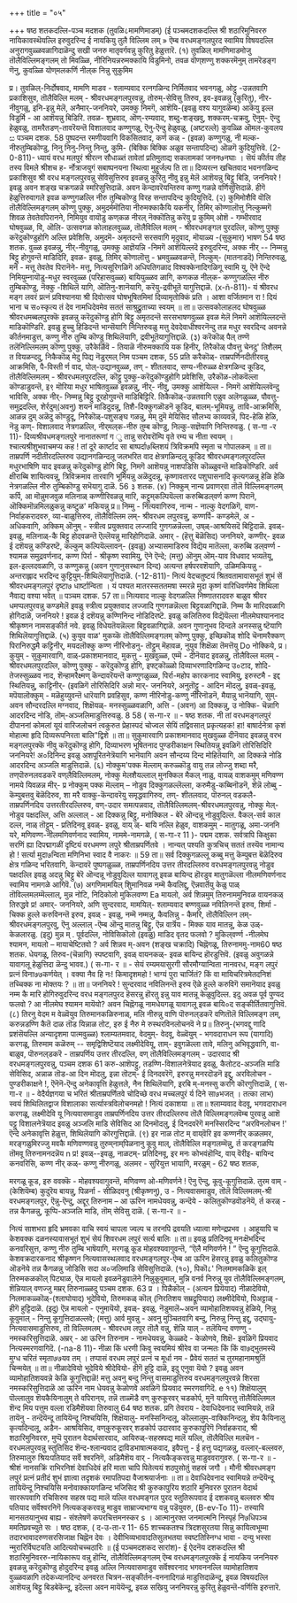 +++
title = "०५"

+++
षष्ठ शतकदल्लि-पञ्च मदशक 
(तुवळि८मामणिमाडम्) 
(ई पञ्चमदशकदल्लि श्री शठारिमुनिवररु नायिकावस्थॆयल्लि इरुवुदरिन्द ई नायकियु तुलै विल्लिम लम् » ऎम्ब वरधमङ्गलपुरद स्वामिय विषयदल्लि अनुरागवुळ्ळवळागिदाळॆन्दु सखी जनरु मातृवर्गवन्नु कुरितु हेळुत्तारॆ. 
(१) तुवळिल् मामणिमाडमोजु 
तॊलैविल्लिमङ्गलम् तो 
मिवळ्ळि, नीरिनियन्नरुमक्कायि 
विडुमिनो, 
तवळ वॊण्‌शण्णु शक्करमॆनुम् तामरॆडङ्ग णॆनु, कुवळ्ळि योण्‌मल‌कर्णि नी‌ल्‌क 
निन्नु सुकुमिम 

प्र। तुवळिल्-निर्दोषवाद, मामणि माडव - श्लाम्यवाद रत्नगळिन्द निर्मितवाद भवनगळु, ओट्टु -उन्नतवागि प्रकाशिसुव, तॊलैविल्लि मलम् - श्रीवरधमङ्गलपुरवन्नु, तोरुम्-सेविसु तिरुव, इव-इवळन्नु (कुरितु), नीर-नीवुगळु, इनि-इन्नु मेलॆ, अनैमार्-जननियरे, उमक्कु निमगॆ, आशॆयि-(इवळु वश्य यागुवळॆम्ब) आकॆयु इल्ल विडुर्मि - आ आशॆयन्नु बिडिरि. तवळ- शुभ्रवाद, ऒण्-रम्यवाद, शब्दु-शङ्खवु, शक्करम्-चक्रवु, ऎनुम्- ऎन्दु हेळुवळु, तामरैतडण्-तावरॆयन्तॆ विशालवाद कण्णुगळु, ऎनु-ऎन्दु हेळुवळु, (अष्टरल्ले) कुवळ्ळि ऒमल‌-कुवलय 
ස 
पञ्चम दशक. 
58 
पुष्पदन्त रमणीयवागि विकसितवाद, कर्ण कळ् - (इवळ) कण्णुगळु, नी‌ मल्क-नीरुतुम्बिकॊण्डु, निनु निनु-निन्तु निन्तु, कुमि- (बिक्कि बिक्कि अळुव सन्तापदिन्द) ऒळगॆ कुदियुत्तिवॆ. 
(2-0-811)- 
ध्यायं वरध मलपुरं श्रीरत्न सौधाळ्तं तावेतां प्रतिमुताद्य सकलामकां जनन७नघाः । सॆयं कीर्तय तीह तस्य विमले श्रीशच ह- र्नोत्राजयुगं सबाष्पनयना स्थित्वा मुहुर्जल्प ति 
ता॥ दिव्यरत्न खचितवाद भवनगळिन्द प्रकाशिसुव श्री वरध मङ्गलपुरवन्नु सेविसुत्तिरुव इवळन्नु कुरितु नीवु इन्नु मेलॆ आशॆयन्नु बिट्टु बिडि, जननियरे ! इवळु अवन शङ्ख चक्रगळन्ने स्मरिसुत्तिदाळॆ. अवन कॆन्दावरॆयन्तिरुव कण्णु गळन्ने वर्णिसुत्तिदाळॆ. हीगॆ हेळुत्तिरुवागले इवळ कण्णुगळल्लि नीरु तुम्बिकॊण्डु विरह सन्तापदिन्द कुदियुत्तिदॆ. 
(२) कुमिमोशैवि वॊलि तॊलैविल्लिमङ्गलम् 
कॊण्णु पुक्कु, 
अमुदर्ममॊतिया नीरुमक्काकैयि 
यकनीर्, 
तिमिर् कॊण्णालॊत्तु निल्कुम्मगॆ 
शिवळ 
तेवतेवपिरानने, 
निमियुव वायॊडु कण्‌कळ नीरल्‌ 
नॆक्कॊतिन्नु करॆयु 
प्र कुमिम् ओशॆ - गम्भीरवाद घोषवुळ्ळ, वि, ऒलि- उत्सवगळ कोलाहलवुळ्ळ, तॊलैविल्लि 
मलम् - श्रीवरधमङ्गल पुरदल्लि, कॊण्णु पुक्कु करॆदुकॊण्डुहोगि अल्लि प्रवेशिसि, अमुदमॆ- अमृतदन्तॆ सरसवागि मृदुवाद, मॊयाळ्य -(सुकुमार) भाषण 
54 
षष्ठ शतक. 
वुळ्ळ इवळन्नु, नीर्-नीवुगळु, उमक्कु आज्ञॆयन्नि -निमगॆ आशॆयिल्लदॆ इरुवुदरिन्द, अक्क नीर् -- निम्मन्नु बिट्टु होगुवन्तॆ माडिदिरि, इवळ- इवळु, तिमिर् कॊणालॊत्तु - भ्रमवुळ्ळवळन्तॆ, निल्कुम्- (मातनाडदॆ) निन्तिरुवळु, मनॆ - मत्तू तेवतेव पिरानॆने- 
मत्तू, नित्यसूरिगळिगॆ अधिपतिगळाद विश्वक्केनादिगळिगू स्वामि यु, ऎने ऎन्दे निमियुम्नायॊडु-मधुर स्वरवुळ्ळ (परिहासवुळ्ळ) बायियुळ्ळव ळागि, कणकळ नी‌ल्‌क- कण्णुगळल्लि नीरु तुम्बिकॊण्डु, नॆक्कु -शिथिलॆ यागि, ऒतिनु-शानॆयागि, करॆयु-द्रवीभूतॆ यागुत्तिद्दाळॆ. 
(x-ñ-811)- 
यं श्रीवरध मङ्ग लवरं प्रत्नं प्रविश्यानया 
श्री दिवोत्सव घोषभूषितमिमां दिव्यामृतोक्किं प्रति । आशा वर्जितमान रा ! दियं भाना च स०स्कृत्य तं देव नामधिदेवमेव सततं साश्रुद्र्रुताच्या स्वयम् ॥ 
ता॥ उत्सवकोलाहलद घोषवुळ्ळ श्रीवरधमब्बलपुरक्कॆ इवळन्नु करॆदुकॊण्डु होगि बिट्टु अमृतदन्तॆ सरसभाषणवुळ्ळ इवळ मेलॆ निमगॆ आशॆयिल्लदन्तॆ माडिकॊण्डिरि. इवळु हुच्चु हिडिदन्तॆ भान्सॆयागि निन्तिरुवळु मत्तु देवदेवाधीश्वरनॆन्दु तन्न मधुर स्वरदिन्द अवनन्ने कीर्तनमाडुत्त, कण्णु नीरु तुम्बि कॊण्डु शिथिलॆयागि, द्रवीभूतॆयागुत्तिद्दाळॆ. 
(३) करॆकॊळ् पैल् तण्णॆ 
तलॆनिल्लिमलम् कॊण्णु पुक्कु, उरैकेर्ळिवॆ - तियाळॆ नीरुमक्कायि 
यक हिनीर्, 
तिरैकॊळ् पौवत्तु चे‌नदु' तिशैलम् 
त वियळन्ददु, 
निकैकॊळ् मेदु पिद्य 
नॆडुर्‌मल्‌ निम 
पञ्चम दशक, 
55 
प्रति करैकॊळ्- ताम्रपर्णिनदीतीरवन्नु आक्रमिसि, पै-विस्ती र्ण वाद, पोल्-उद्यानवुळ्ळ, तण् - शीतलवाद, सण्य-नीरुळ्ळ क्षेत्रगळिन्द कूडिद, तॊलैविल्लिमलम् - श्रीवरधमलपुरदल्लि, कॊट्टु पुक्कु-करॆदुकॊण्डुहोगि प्रवेशिसि, उरैकॊळ-लोकवॆल्ला कॊण्डाडुवन्तॆ, इ९ मॊरिया मधुर भाषितवुळ्ळ इवळन्नु, नीर्- नीवु, उमक्कु आशॆयिल्ल - निमगॆ आशॆयिल्लवॆन्दु भाविसि, अक्क नीर्- निम्मन्नु बिट्टु दूरहोगुवन्तॆ माडिबिट्टिरि. तिकैकॊळ्-उन्नतवागि एळुव अलॆगळुळ्ळ, पौवत्तु-समुद्रदल्लि, शेर्रदुम्(अवनु) शयन माडिदुदन्नू, तिशै-दिक्कुगळॊडनॆ कूडिद, बालम्-भूमियन्नु, तावि-आक्रमिसि, आळन्न दुम् अळॆदु कॊण्डुदू, निरैकॊळ्-पशुसङ्घ गळन्नु, मेम् दुमॆ मेयिसिद सौलभ्य काव्यवन्नॆ, पिद-हेळि हेळि, नॆडु कण्- विशालवाद नेत्रगळल्लि, नीर्‌मल्‌क-नीरु तुम्ब कॊण्डु, निल्कु-सज्ञॆयागि निन्तिरुवळु. 
( स-गा -र 11)- 
दिव्यश्रीवधमङ्गलपुरे नानातरूणां ग 
ु तान्नु सरोवरॊम्पि वृते रम्य च नीता स्वयम् । श्चात्यश्रीशुभवाचमप्य कह ! तां दूरे कार्ष्टाद सा बाष्पर्दा७ब्लिशयं त्रिविक्रमपि स्मृता च गोपालकम् ॥ 
ता॥ ताम्रपर्णि नदीतीरदल्लिरुव उद्यानगळिन्दलू जलभरित वाद क्षेत्रगळिन्दलू कूडिद श्रीवरधमङ्गलपुरदल्लि मधुरभाषिणि याद इवळन्नु करॆदुकॊण्डु होगि बिट्टु, निमगॆ आशॆयन्नु नाशपडिसि कॊळ्ळुवन्तॆ माडिकॊण्डिरि. अर्व क्षीराब्बि शायित्ववन्नू, त्रिविक्रमाव तारवागि भूमियन्नु अळॆदुदन्नू, कृष्णावतारद पशुघासनादि कृत्यगळन्नू हेळि हेळि नेत्रगळल्लि नीरु तुम्बिकॊण्डु सभॆयागु 
दाळॆ. 
56 
३ शतक. 
(४) निक्कुम् नान्य प्रवाणर्‌वा 
तॊलॆ विल्लिमङ्गलम् कर्पि, आ मॊन्नुमजवुळ मलिनाळ् 
कण्णीरिवळन्नु मारि, 
कट्टुम्‌कल्पियॆल्ला करुब्बिडल्‌वर्ण 
कण्ण पिरानॆ, 
ऒक्किमॊन्नमिलळुकन्नु कष्टुळ' मकियन्नु 
प्र॥ निम्मु - नित्यवागिरुव, नान्म - नाल्कु वेदगळिगॆ, वाण-निर्वाहकरादवरु, व्या-बाळुत्तिरुव, तॊलैविल्लिम लम्- श्रीवरधम लपुरवन्नु, कण्णर्पि- कण्डमेलॆ, अ - अधिकवागि, अक्किम् ऒनुम् - स्त्रीत्व प्रयुक्तवाद लज्जादि गुणगळन्नॆल्ला, उष्‌ळ्-आश्रयिसदॆ बिट्टिदाळॆ. इवळ्-इवळु, मलिनाळ्-कै बिट्टु होदवळन्तॆ ऎल्लॆयन्नु मारिहोगिदाळॆ. अमार् - (हॆत्तु बॆळॆसिद) जननियरे, कण्णीर्‌- इवळ ई दशॆयन्नु कण्डिरष्टॆ, कल्कुम् कल्पियॆल्लावन्- (इवळु) अभ्यासमाडिरुव विद्यॆय मातॆल्ला, करुब्बि डल्‌वर्ण्ण - श्यामळ समुद्रवर्णनाद, कण्ण पिर्रा - श्रीकृष्ण स्वामियु, ऎने ऎन्दे; (मत्तु) ऒनुम् ऒम्-याव विधवाद भव्यतॆयू, इल-इल्लदवळागि, उ कण्णुकन्नु (अवन गुणानुसस्थान दिन्द) अत्यन्त हर्षपरवशॆयागि, उळिमकियन्नु - अन्तराह्लाद भरदिन्द कुट्टियुम्-शिथिलॆयागुत्तिदाळॆ. 
(-12-811)- 
नित्यं वेदचतुष्टयं श्रितवतामावासभूतं शुभं सें श्रीवरधमङ्गलपुरं दृष्टा७ धार्ष्टान्विता । यं पश्यत मातरस्सततमषा स्मरन्ने मुदा कृष्णं वारिधिवर्णमेव शिथिला नैवाद्य वश्या भवेत् ॥ 
पञ्चम दशक. 
57 
ता॥ नित्यवाद नाल्कु वेदगळल्लि निष्णातरादवरु बाळुव श्रीवर धमप्पलपुरवन्नु कण्डमेलॆ इवळु स्त्रीत्व प्रयुक्तवाद लज्जादि गुणगळन्नॆल्ला बिट्टवळागिद्दाळॆ. निम्म कै मारिदवळागि होगिदाळॆ, जननियरे ! इवळ ई दशॆयन्नु कण्णिनिन्द नोडिदिरष्टॆ. इवळु कलितिरुव विद्यॆयॆल्ला नीलमेघश्याननाद श्रीकृष्णन नामसङ्कीर्त नवे. इवळु विधेयतॆयन्नॆल्ला बिट्टवळागिद्दाळॆ. अवन गुणानुभव दिन्दले अनस्सन्नु ष्टॆयागि शिथिलॆयागुत्तिद्दाळॆ. 
(५) कुयुव वाळ' मुकय्कॆ 
तॊलैविल्लिमङ्गलम् कॊण्णु पुक्कु, 
इच्छिकॊळ् शोदि चॆनामरैक्कण् 
पिरानिरुद्धमै कट्टिनीर्, 
मयदलॊक्कु कण्ण नीरिनोडनु- 
तॊट्टुम् मॆहावळ, 
नुयुव शिक्षॆळा‌ 
तॆमत्तॆयु Do नोक्किये, 
प्र। कुयुम् - सुकुमारवागि, वाळ्-प्रकाशमानवाद, मुकत्तु - मुखवुळ्ळ, एम्मॆ - दीनॆयाद इवळन्नु, तॊलैविल्ल मलम् - श्रीवरधमलपुरदल्लि, कॊण्णु पुक्कु - करॆदुकॊण्डु होगि, इफ्ट्‌कॊळ्ळो दिव्याभरणादिगळिन्द उ०टाद, शोदि-तेजस्सुळ्ळव नाद, शॆन्हामरैक्ष्मण् कॆन्दावरॆयन्तॆ कण्णुगळुळ्ळ, पिर्रा-महोप कारकनाद स्वामियु, इरुस्टमै - इद्द स्थितियन्नु, काट्टिनीर्- (इवळिगॆ तोरिसिदिरि अन्नो मार्- जननियरे, अनुतॊट्टु - आदिन मॊदलु, इवळ्-इवळु, मपॆयालॊक्कुम् - मळॆहुय्युवन्तॆ धारॆयागि प्रवहिसुव, कण्ण नीरिनोडु-कण्णु नीरिनॊडनॆ, मैयान्नु भानॆयागि, सुम्-अवन सौन्दरदल्लि मग्नवाद, शिक्षॆयळ्- मनस्सुळ्ळवळागि, अत्ति - (अवन) आ दिक्कन्नु, उ नोक्कि- चॆन्नागि आदरदिन्द नोडि, तॊम्-अञ्जलिमाडुत्तिरुवळु. 
8 
58 
( स-गा-र ॥ - 
षष्ठ शतक. 
नी तां वरधमङ्गलपुरं दीपाननां कोमलां यूयं वारिजलोचनं त्वकुरुत प्रेहास्पदं चोज्वल सेयिं तद्विवसात् प्रकृत्यहक! हा! बाषार्दनेत्रा कृशं मोहात्मा हृदि दिव्यरूपनिरता बालि"द्विशे ॥ 
ता॥ सुकुमारवागि प्रकाशमानवाद मुखवुळ्ळ दीनॆयाद इवळन्नु वरभ मङ्गलपुरक्कॆ नीवु करॆदुकॊण्डु होगि, दिव्याभरण भूषितनाद पुण्डरीकाक्षन स्थितियन्नु इवळिगॆ तोरिसिदिरि जननियरे! अ०दिनिन्द इवळु अशपूरितनेत्रॆयागि भानॆयागि अवन सौन्दय्य दिन्द मोहितॆयागि, आ दिक्कन्ने नोडि आदरदिन्द अञ्जलि माडुत्तिदाळॆ. 
(६) नोक्कुम'पक्क मॆल्लाम् करुळ्कॊडु 
वायु 
तन्न लोज्जु शब्दा मरै, 
तण्‌पॊरुनलवडकरॆ 
वण्‌लैविल्लिमलम्, 
नोक्कु मेलशैयल्लाल् मुनक्किल‌ 
मैकल् नाळु, 
वायळ् वाशकमुम् मणिवण्ण 
नामये यिवळन्न मीर्- 
प्र नोक्कुम् पक्क मॆल्लाम् – नोडुव दिक्कुगळल्लॆल्ला, करुमैडु-कब्बिनॊडनॆ, शॆन्नॆ लोब्बु - कॆम्पुबत्तवु बॆळॆदिरुव, शा मरै वाक्कु-कॆन्दावरॆयु समृद्धवागिरुव, तण्- शीतलवाद, पॊरुनल्‌ वडकलै-ताम्रपर्णिनदिय उत्तरतीरदल्लिरुव, वण्-उदार समत्पन्नवाद, तॊलैविल्लिमलम्-श्रीवरधमलपुरवन्नु, नोक्कु मेल्- नोडुव पक्षदल्लि, अत्ति अल्लाल् - आ दिक्कन्नु बिट्टु, मनोक्किल - बेरॆ ऒन्दन्नू नोडुवुदिल्ल. वैकल्-सर्व काल दल्ल, नाळ् तॊट्टुम् - प्रतिदिनवू इवळ्- इवळु, वाय् ळ्- बायि नल्लि हेळुव, वाशकमुम् - मातुगळू, अमा‌-जननि यरे, मणिवण्ण-नीलमणिवर्णनाद स्वामिय, नाममे-नामगळे, 
( स-गा-र 11 )- 
पद्मम दशक. 
सर्वत्रापि किक्षुका सरणिं 
ह्या दिपद्मागळीं 
दृष्टियं वरधमण्ण लपुरे श्रीताम्रपर्णितवे । नान्यत् पश्यति कुत्रचिच् सततं तस्यॆव नामान्य हो ! सर्त्या मुदा७न्विता मणिनिभा स्वाद वै नाकरः ॥ 
59 
ता॥ सर्व दिक्कुगळल्लू कब्बु मत्तु कॆम्पुबत्त बॆळॆदिरुव क्षेत्र गळिन्द भरितवागि, कॆन्दावरॆ पुष्पगळुळ्ळ, ताम्रपर्णिनदिय उत्तर तीरदल्लिरुव वरधमङ्गलपुरवन्नु नोडुव पक्षदल्लि इवळु अदन्नु बिट्टु बेरॆ ऒन्दन्नू नोडुवुदिल्ल यावागलू इवळ बायिन्द हॊरडुव मातुगळॆल्ला नीलमणिवर्णनाद स्वामिय नामगळे आगिवॆ. 
(७) अगणिमामयिल् शिुमानिवळ 
नम्मॆ कैवलिद्दु, 
ऎन्नवार्तॆयु केळु पाळ् 
तॊविल्लमलम्मॆल्लाल्, 
मुन्न नोटि, निदिकोलो मुकिलवण्ण 
Ea 
मायलो, अर्व 
शिन्नमुम् तिरुनाममुनिवळ वायनकळ् 
तिरुद्धवे 
प्र! अमार्- जननियरे, अणि सुन्दरवाद, मामयिल्- श्लाम्यवाद बण्णवुळ्ळ नविलिनन्तॆ इरुव, शिर्मा - चिक्क हुल्ले करुविनन्तॆ इरुव, इवळ् - इवळु, नम्मॆ नम्मन्नु, कैवलिन्नु - कैमरि, तॊलैविल्लिन लम्-श्रीवरधमङ्गलपुरवु, ऎनु अल्लाल् -ऎम्ब ऒन्दु मातन्नु बिट्टु, ऎन्न वार्त्रॆय - मिक्क याव मातन्नू, केळ उळ्-केळलारळु. (इदु) मुन्न म् . पूर्वदल्लि, नोविसिकॊलो (इवळु) माडिद वृतद फलवो ? मुकिल्‌वर्ण्ण -नीलमेघ श्यामन, मायलो – मायाचेष्टितवो ? अर्व शिन्नव म्-अवन (शङ्ख चक्रादि) चिह्नॆगळू, तिरुनाममु-नाम60 
षष्ठ शतक. 
धेयगळू, तिरुव-(चॆन्नागि) स्पष्टवागि, इवळ् वायनकळ्- इवळ बायिन्द हॊरडुत्तिवॆ. (इवळु अवुगळन्ने यावागलू हेळुत्तिदा ळॆन्दु भावव.) 
( स-गा- र ॥ - 
सेयं रम्यमया‌सुरगी सौरमौग्यान्विता नानवरध, मङ्ग लपुरं प्रत्नं विना७७कर्णयेत् । वक्या नैव हि नः! किमादृशमहो ! भाग्यं पुरा चार्जितं? किं वा मायिचरित्रमेतदनिशं तच्चिक्क ना मोक्तयः ? ॥ 
ता॥ जननियरे ! सुन्दरवाद नविलिनन्तॆ इरुव ऎळे हुल्ले करुविगॆ समानॆयाद इवळु नम्म कै मारि होगिरुवुदरिन्द वरध मङ्गलपुरद हॆसरन्नु हॊरतु इन्नु याव मातन्नू केळुवुदिल्ल. इदु अवळ पूर्व पुण्यद फलवो ? आ नीलमेघ श्यामन मायॆयो? अवन चिह्नॆगळू नामधेयगळू यावागलू इवळ बायि०द सङ्कीर्तितवागुत्तिवॆ. 
(८) तिरनु वेदम म वेळ्वॆयुव 
तिरुमानकळिरुनाळ्‌, मलि 
नीरुन्नु वाणि पॊरुनल्‌डकरॆ 
वणितॊलॆ विल्लिमङ्ग लम्, 
करुन्नडण्णि कैतॆ 
दाळ तॊड 
यिन्नाळ तोट, इरु 
ई नैरु मे 
रुस्थरविनलोचनवॆ ने 
प्र॥ तिरुनु-(भगवद्दु णादि प्रशंसॆयल्लि अन्यादृशमा पात्मवुळ्ळ) श्लाम्यतमवाद, वेदमुम्- वेदवू, वेळ्वॆयुम् - भगवदाराधन रूप (यागादि) करगळू, तिरुमाम कळॆरुम् -- समृद्विशिष्टॆयाद लक्ष्मीदेवियू, ताम्- इवुगळॆल्ला तावे, मलिनु अभिवृद्धवागि, वा-बाळुव, पॊरुनल्‌डकरॆ - ताम्रपर्णिय उत्तर तीरदल्लि, वण् तॊलैविल्लिमङ्गलम् - उदारवाद श्री वरधमङ्गलपुरवन्नु, 
पञ्चम दशक 
61 
करु-आशॆपट्टु, तडण्णि-विशालनेत्रॆयाद इवळु, कैतोटद-अञ्जलि माडि सेविसिद, अन्नाळ तॊड-आ दिन मॊदलु, इन्ना तॊटम्- ई दिनदवरॆगॆ, इरुरन्नु मनरदॊडनॆ इद्दु, अरविलोचन - पुण्डरीकाक्षने !, ऎनॆनॆ-ऎन्दु अनेकावृत्ति हेळुत्तले, नैन शिथिलॆयागि, इरबि म्-मनस्सु करगि कॊरगुत्तिदाळॆ, 
( स-गा-र ॥ - 
वेदैर्यज्ञगया च भरितं श्रीताम्रपर्णितवे चोदिच्छे वरध मच्चलपुरं र्य दिने सा७भजत् । तत्का लाभ) स्वयं शिथिलितद्वाज विशालाका सर्त्यास्त्रविलोचनमहो ! नित्यं दकाशया ॥ 
ता॥ श्लाम्यवाद वेदवू, भगवदाराधन करगळू, लक्ष्मीदेवि यू नित्यवासमाडुव ताम्रपर्णिनदिय उत्तर तीरदल्लिरुव तॊलै विल्लिमङ्गलवॆम्ब पुरवन्नु आशॆ पट्टु विशालनेत्रॆयाद इवळु अञ्जलि माडि सेविसिद आ दिनमॊदलु, ई दिनदवरॆगॆ मनस्सिरदिन्द “अरविनलोचन !' ऎन्दे अनेकावृत्ति हेळुत्त, शिथिलॆयागि कॊरगुत्तिद्दाळॆ. 
(९) इर नाळ तोट म् वाय्‌वॆरि इव 
कण्णनीर् कळलमर, 
मरङ्गळुमिरज्जु मवकै मणिवण्णवन्नु 
तुरुम्‌नाम्‌पिळनानु 
कूवु माल्, 
तॊलैविल्लि मङ्गलम्मॆन्नु, र्त 
करङ्गळप्पि तॊमवू‌ 
तिरुनामनदन्नॆय 
n 
प्र! इवळ्--इवळु, नाळटम्- प्रतिदिनवू, इर मनः कोभवंहॊन्दि, वाय् वॆरीइ- बायिन्द कनवरिसि, कण्ण नीर् कळ्- कण्णु नीरुगळु, अलमर - सुरियुत्त भायागि, मरळुम् - 
62 
षष्ठ शतक, 

मरगळू कूड, इरु ववक्कॆ - मोहवश्यवागुवन्तॆ, मणिवण्ण ओ-मणिवर्णने ! ऎनु ऎन्दु, कूवु-कूगुत्तिदाळॆ. तुरम वाम् - (केशियॆम्ब) कुदुरॆय बायन्नु, पिळर्ना - सीळिदवनु (श्रीकृष्णनु), उ - नित्यवासमाडुव, तॊलॆ विल्लिमलम्-श्री वरधमङ्गलपुर, ऎन्नु-ऎन्दु, अद्दूर् तिरुनाम – आ ऊरिन नामधेयवन्नु, कन्दॆये - कलितुकॊण्डवॊडनॆयॆ, र्त करळ् - तन्न कैगळन्नु, कूप्पि-अञ्जलि माडि, तॊम् सेविसु दाळॆ. 
( स-गा-र ॥ - 

नित्यं साशभरा हृदि भ्रमवका वाचि स्वयं चापला ज्वल्प च तरनपि द्रवयति ध्यात्वा मणेन्द्रप्रभव । आहूयापि च केशवक्क दळनस्यावासभूतं शुभं सेयं शिवरधम लपुरं सर्त्य बालिः ॥ 
ता॥ इवळु प्रतिदिनवू मनःक्षॆभदिन्द कनवरिसुत्त, कण्णु नीरु तुम्बि भाषॆयागि, मरगळू कूड मोहवश्यवागुवन्तॆ, “ऎलै मणिवर्णने ! ” ऎन्दु कूगुत्तिदाळॆ. केशवक्रदारकनाद श्रीकृष्णन नित्यवासस्थलवाद वरधमङ्गलपुर-ऎम्ब आ ऊरिन हॆसरन्नु इवळु कलितुकॊण्ड ऒडनॆये तन्न कैगळन्नु जोडिसि सदा अ०जलिमाडि सेविसुत्तिदाळॆ. 
(१०), पिकॊ८' निलमामकळिकॆ इल् 
तिरुमकळकॊल् पिट्याळ, 
ऎन्न मायलो इवळनॆडुवालॆने 
निन्नुकूवुमाल्, 
मुन्नि वनर्व निरुन्नु युव 
तॊलैविल्लिमङ्गलम्, 
शॆन्नियाल् वणज्जु मम्रर् तिरुनाळ्ळदु 
पञ्चम दशक. 
63 
प्र । पिन्नैकॊल् - (अत्यन प्रियॆयाद) नीळादेवियो, निलमाकळ्कॊळ्-(श्लाघोयाद) भूदेवियो, तिरुमकळ् कॊल् (निरतिशय सम्रद्रूपियाद) लक्ष्मीदेवियो, पिअट्टाळ् - हीगॆ हुट्टिदाळॆ. (इदु) ऎन्न मायलो - एनुमायॆयो, इवळ्- इवळु, नॆडुमालॆ~अवन व्यामोहातिशयवन्नु हेळिये, निन्नु कूवुमाल् - निन्तु कूगुत्तिदाळल्लवे; (मत्तु) आर्व मुवन्नु - अवनु मुञ्चितवागि बन्दु, निरुन्नु निन्तु इद्दु, उद्घायु- नित्यवासमाडुत्तिरुव, तॊ विल्लिमलम् - श्रीवरधम लपुर 
तॊलै वन्नु, शॆन्नि याल् - तलॆयिन्द वणण्णु - नमस्करिसुत्तिदाळॆ. अम्रर् - आ ऊरिन तिरुनाम - नामधेयवन्नु, केळ्ळदे - केळोणवे, शिक्षॆ- इवळिगॆ प्रियवाद नित्यस्मरणवागिदॆ. 
(-na-8 11)- 
नीळा किं धरणी किवु स्वयमियं श्रीरेव वा जन्मतः किं किं वा७द्भुतमस्यॆ मुग्ध चरितं स्मृता७७यव तम् । तप्पासं वरधम लपुरं प्रत्नं च मूर्धा नम - प्रैवेयं सततं च तुरमहानामश्रुतिं चिन्मयेत् ॥ 
ता॥ नीळादेवियो भूदेविये श्रीदेवियो- हीगॆ हुट्टि दाळॆ, इदु एनुवा यॆयो ? इवळु अवन व्यामोहातिशयवन्ने केळि कूगुत्तिद्दाळॆ! मत्तु अवनु बन्दु निन्तु वासमाडुत्तिरुव वरधमङ्गलपुरवन्ने शिरसा नमस्करिसुत्तिदाळॆ आ ऊरिन नाम धेयवन्नु केळोणवे अवळिगॆ प्रियवाद स्मरणवागिदॆ. 
e 
११) शिक्षॆयालुम् पॊल्लालुव 
शॆयकैयिनालुम् ते वपिरान्‌य, 
तन्नॆ ताळ्मॆडै वण्‌ कुरुकूरवर् चडकोर्प, मुनॆ यायिरत्तु तॊलैविल्लिमल 
शॆन्द मिय पत्तुम वल्ला रडिमैशॆयवा‌ 
तिरुवालु 
64 
षष्ठ शतक. 
प्रगि तेवराय - देवाधिदेवनाद स्वामियन्ने, तन्नॆ तायॆनु - तन्दॆयॆन्दू तायियॆन्दू निश्चयिसि, शिक्षॆयालु- मनस्सिनिन्दलू, कॊल्लालुम्-वाक्किनिन्दलू, शॆय कैयिनालु कृत्यदिन्दलू, अडैन- आश्रयिसिद, वण्‌कुरुकूरवर् शडकोर्प उदारवाद कुरुकापुरिगॆ निर्वाहकराद, श्री शठारिमुनिवररु, मुप्पॆ पुरातन वेदार्थसारवाद, आयिरुळ्-सहस्रपद्य मालॆ यल्लि, तॊलैविल्लि मलचॆन - वरधमलपुरवन्नु स्तुतिसिद शॆन्द-श्लान्यवाद द्राविडभाषात्मकवाद, इवैपत्तु - ई हत्तु पद्यगळन्नु, वल्लार्-बल्लवरु, तिरुमालुरु श्रियःपतियाद सर्वॆ श्वरनिगॆ, अडिमैशॆय वार् - नित्यकैङ्करवन्नु माडुववरागुवरु. 
( स-गा-र ॥ - 
श्रीशं नानसक्रिं राभिरनिशं देवाधिदेवं हरिं माता चापि पितेत्ययं शठपुसोतुं सहस्रं जगौ । मौनी श्रीवरधमङ्ग लपुरं प्रत्नं प्रतीदं शुभं ज्ञात्वा तदृशकं रमापतिपदा वैजाश्रयार्जनाः ॥ 
ता॥ देवाधिदेवनाद स्वामियन्ने तन्दॆयॆन्दू तायियॆन्दू निश्चयिसि मनोवाक्कायगळिन्द भजिसिद श्री कुरुकापुरिय शठारि मुनिवररु पुरातन वेदार्थ साररूपवागि रचिसिरुव सहस्र पद्य मालॆ यल्लि वरधमङ्गल पुरद स्तुतिरूपवाद ई दशकवन्नु बल्लवरु श्रीय पतियाद सर्वॆश्वरनिगॆ नित्यकङ्करवन्नु माडुव साम्राज्यभाग्य वन्नु पडॆयुवरु, 
(B-ev-To 11)- 
तस्यापि मानसतयानुभव बाह्य - संश्लेषणॆ कपरचित्तमनस्कर s । 
आत्मानुरक्त जनमात्मनि निस्पृहं 
नि७धिपञ्च ममतिप्रवच्युते सः । 
षष्ठ दशक, 
( द-उ-ता-र 11- 
65 
शाच्चकतश्च त्रिदशसुरतया सिन्नु कायित्वभूम्मा तदारभावादरुणसरसिजाक्ष चिह्नॆन देवः । देवीभिव्यभावादतिसुलभतया स्वष्टतिस्निग्ध भावा - दन्यु भस्सा न्मुरारिर्विघटयति आदित्यवोचच्चठारिः ॥ 
(ई पञ्चमदशकद सारांश)- 
ई ऐदनॆय दशकदल्लि श्री शठारिमुनिवररु-नायिकारूप वन्नु हॊन्दि, तॊलैविल्लिमङ्गलम् ऎम्ब वरधमङ्गलपुरक्कॆ ई नायकिय जननियरु इवळन्नु करॆदुकॊण्डु होदुदरिन्द इवळु अल्लि नित्यवासमाडुव सर्वॆश्वरनाद भगवननल्लि व्यामोहातिशय वुळ्ळवळागि तदेकध्यानदिन्द अनवरत चित्रन-सङ्कीर्तन-वननादिगळं माडुत्तिदाळॆन्दू, इवळ विषयदल्लि आशॆयन्नु बिट्टु बिडबेकॆन्दू, इदॆल्ला अवन मायॆयॆन्दू, इवळ सखियु जननियरन्नु कुरितु हेळुवन्तॆ-वर्णिसि इरुत्तारॆ. 
